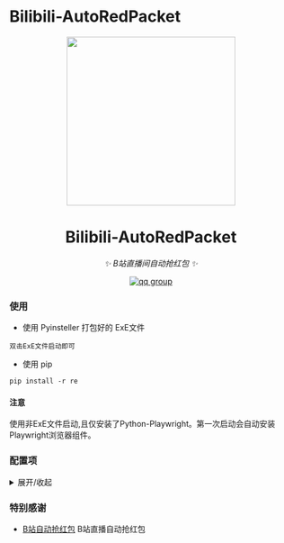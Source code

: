 # Bilibili-AutoRedPacket
<div align="center">
    <img src="https://cdn.kagamiz.com/Bilibili-Toolkit/bilibili.png" width="300">

# Bilibili-AutoRedPacket

_✨ B站直播间自动抢红包 ✨_

<p align="center">
  <a href="https://jq.qq.com/?_wv=1027&k=wDVNrMdr">
    <img src="https://img.shields.io/badge/QQ%E7%BE%A4-682145034-orange" alt="qq group">
  </a>
</p>

</div>

### 使用

- 使用 Pyinsteller 打包好的 ExE文件

```
双击ExE文件启动即可
```
- 使用 pip

```
pip install -r re
```

#### 注意

使用非ExE文件启动,且仅安装了Python-Playwright。第一次启动会自动安装Playwright浏览器组件。

### 配置项

<details>
<summary>展开/收起</summary>

#### `分区`
 - 默认：`虚拟主播`
 - 说明：选择搜索红包的直播分区,默认虚拟主播分区！

#### `搜索排序`
 - 默认：`数量优先`
 - 说明：直播间排序方式,默认数量优先。数量优先：先毛取存在红包数最多的直播间,速度优先：先毛取存在红包数最少的直播间

#### `打开直播间数`
 - 默认：`5`
 - 说明：同时打开的直播间数,请按照自己的电脑性能选择！

#### `最小红包价值`
 - 默认：`0`
 - 说明：限制进行毛取的最小红包价值,输入0则无限制。

#### `忽略的红包价值`
 - 默认：`无`
 - 说明：毛取时将忽略在次设置中的红包价值

#### `显示浏览器`
 - 默认：`不显示`
 - 说明：设置浏览器是否在前台显示
</details>

### 特别感谢

- [B站自动抢红包](https://greasyfork.org/zh-CN/scripts/439169-b%E7%AB%99%E7%9B%B4%E6%92%AD%E8%87%AA%E5%8A%A8%E6%8A%A2%E7%BA%A2%E5%8C%85) B站直播自动抢红包


